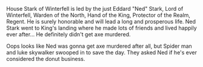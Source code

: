 House Stark of Winterfell is led by the just Eddard "Ned" Stark, Lord of
Winterfell, Warden of the North, Hand of the King, Protector of the Realm,
Regent. He is surely honorable and will lead a long and prosperous life.
Ned Stark went to King's landing where he made lots of friends and lived
happily ever after... He definitely didn't get axe murdered.

Oops looks like Ned was gonna get axe murdered after all, but Spider man and luke skywalker swooped in to save the day. They asked Ned if he's ever considered the donut business.